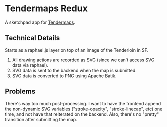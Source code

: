 # Tendermaps Redux

A sketchpad app for [Tendermaps](http://tendermaps.com).

## Technical Details

Starts as a raphael.js layer on top of an image of the Tenderloin in SF.

1. All drawing actions are recorded as SVG (since we can't access SVG data via raphael).
2. SVG data is sent to the backend when the map is submitted.
3. SVG data is converted to PNG using Apache Batik.

## Problems

There's way too much post-processing. I want to have the frontend append the non-dynamic SVG variables
("stroke-opacity", "stroke-linecap", etc) one time, and not have that reiterated on the backend. Also,
there's no "pretty" transition after submitting the map.